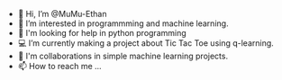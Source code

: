 - 👋 Hi, I’m @MuMu-Ethan
- 👀 I’m interested in programmming and machine learning.
- 📖 I'm looking for help in python programming
- 💻 I’m currently making a project about Tic Tac Toe using q-learning.
- 🤝 I'm collaborations in simple machine learning projects.
- 📫 How to reach me ... 

<!---
MuMu-Ethan/MuMu-Ethan is a ✨ special ✨ repository because its `README.md` (this file) appears on your GitHub profile.
You can click the Preview link to take a look at your changes.
--->
